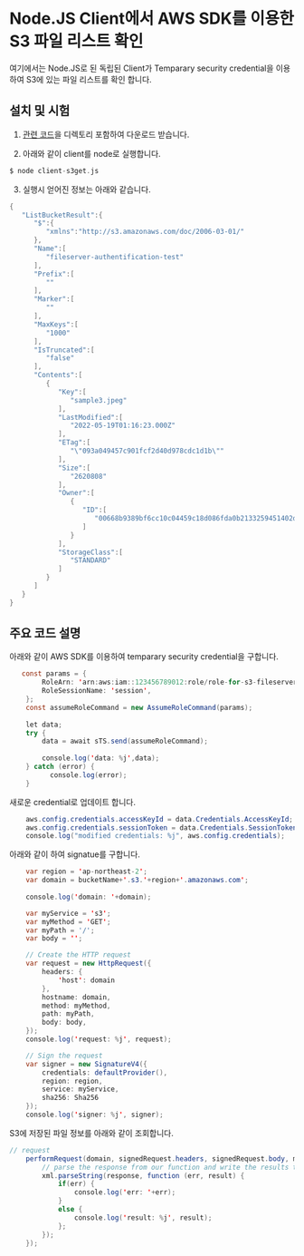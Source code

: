# Node.JS Client에서 AWS SDK를 이용한 S3 파일 리스트 확인

여기에서는 Node.JS로 된 독립된 Client가 Temparary security credential을 이용하여 S3에 있는 파일 리스트를 확인 합니다.

## 설치 및 시험

1) [관련 코드](https://github.com/kyopark2014/aws-security-token-service/tree/main/client)을 디렉토리 포함하여 다운로드 받습니다. 

2) 아래와 같이 client를 node로 실행합니다. 

```c
$ node client-s3get.js
```

3) 실행시 얻어진 정보는 아래와 같습니다. 

```java
{
   "ListBucketResult":{
      "$":{
         "xmlns":"http://s3.amazonaws.com/doc/2006-03-01/"
      },
      "Name":[
         "fileserver-authentification-test"
      ],
      "Prefix":[
         ""
      ],
      "Marker":[
         ""
      ],
      "MaxKeys":[
         "1000"
      ],
      "IsTruncated":[
         "false"
      ],
      "Contents":[
         {
            "Key":[
               "sample3.jpeg"
            ],
            "LastModified":[
               "2022-05-19T01:16:23.000Z"
            ],
            "ETag":[
               "\"093a049457c901fcf2d40d978cdc1d1b\""
            ],
            "Size":[
               "2620808"
            ],
            "Owner":[
               {
                  "ID":[
                     "00668b9389bf6cc10c04459c18d086fda0b2133259451402d70ff59a72f10b0b"
                  ]
               }
            ],
            "StorageClass":[
               "STANDARD"
            ]
         }
      ]
   }
}
```

## 주요 코드 설명

아래와 같이 AWS SDK를 이용하여 temparary security credential을 구합니다. 

```java
   const params = {
        RoleArn: 'arn:aws:iam::123456789012:role/role-for-s3-fileserver',
        RoleSessionName: 'session',
    };
    const assumeRoleCommand = new AssumeRoleCommand(params);
    
    let data;
    try {
        data = await sTS.send(assumeRoleCommand);
    
        console.log('data: %j',data);
    } catch (error) {
          console.log(error);
    }
```

새로운 credential로 업데이트 합니다.

```java
    aws.config.credentials.accessKeyId = data.Credentials.AccessKeyId;
    aws.config.credentials.sessionToken = data.Credentials.SessionToken;
    console.log("modified credentials: %j", aws.config.credentials);
```

아래와 같이 하여 signatue를 구합니다. 

```java
    var region = 'ap-northeast-2';
    var domain = bucketName+'.s3.'+region+'.amazonaws.com';
    
    console.log('domain: '+domain);

    var myService = 's3';
    var myMethod = 'GET';
    var myPath = '/';
    var body = '';

    // Create the HTTP request
    var request = new HttpRequest({
        headers: {
            'host': domain
        },
        hostname: domain,
        method: myMethod,
        path: myPath,
        body: body,
    });
    console.log('request: %j', request);

    // Sign the request
    var signer = new SignatureV4({
        credentials: defaultProvider(),
        region: region,
        service: myService,
        sha256: Sha256
    });
    console.log('signer: %j', signer);
```

S3에 저장된 파일 정보를 아래와 같이 조회합니다.

```java
// request
    performRequest(domain, signedRequest.headers, signedRequest.body, myPath, myMethod, function(response) {    
        // parse the response from our function and write the results to the console
        xml.parseString(response, function (err, result) {
            if(err) {
                console.log('err: '+err);
            }
            else {
                console.log('result: %j', result);
            };
        });
    });
```    
